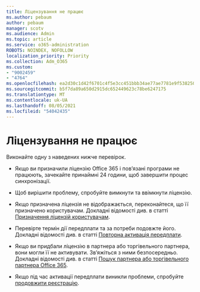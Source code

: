 ```yaml
---
title: Ліцензування не працює
ms.author: pebaum
author: pebaum
manager: scotv
ms.audience: Admin
ms.topic: article
ms.service: o365-administration
ROBOTS: NOINDEX, NOFOLLOW
localization_priority: Priority
ms.collection: Adm_O365
ms.custom:
- "9002459"
- "4764"
ms.openlocfilehash: ea2d30c1d42f6701c4f5e3cc451bbb34ae77ae7781e9f5382502eeb9782ea023
ms.sourcegitcommit: b5f7da89a650d2915dc652449623c78be6247175
ms.translationtype: MT
ms.contentlocale: uk-UA
ms.lasthandoff: 08/05/2021
ms.locfileid: "54042435"
---
```

# <a name="license-not-working"></a>Ліцензування не працює

Виконайте одну з наведених нижче перевірок.

- Якщо ви призначили ліцензію Office 365 і пов’язані програми не працюють, зачекайте принаймні 24 години, щоб завершити процес синхронізації. 

- Щоб вирішити проблему, спробуйте вимкнути та ввімкнути ліцензію. 

- Якщо призначена ліцензія не відображається, переконайтеся, що її призначено користувачам. Докладні відомості див. в статті [Призначення ліцензій користувачам](https://docs.microsoft.com/microsoft-365/admin/manage/assign-licenses-to-users?view=o365-worldwide).

- Перевірте термін дії передплати та за потреби подовжте його. Докладні відомості див. в статті [Повторна активація передплати](https://docs.microsoft.com/alchemyinsights/reactivate-your-subscription). 

- Якщо ви придбали ліцензію в партнера або торгівельного партнера, вони могли її не активувати. Зв’яжіться з ними безпосередньо. Докладні відомості див. в статті [Пошук партнера або торгівельного партнера Office 365](https://docs.microsoft.com//microsoft-365/admin/manage/find-your-partner-or-reseller).

- Якщо під час активації передплати виникли проблеми, спробуйте [продовжити реєстрацію](https://go.microsoft.com/fwlink/?linkid=2126800).
